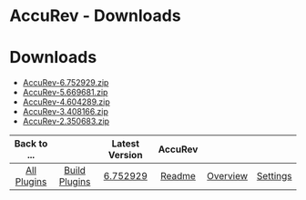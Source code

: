 
AccuRev - Downloads
===================

# Downloads

- [AccuRev-6.752929.zip](https://raw.githubusercontent.com/UrbanCode/IBM-UCB-PLUGINS/main/files/AccuRev/AccuRev-6.752929.zip)
- [AccuRev-5.669681.zip](https://raw.githubusercontent.com/UrbanCode/IBM-UCB-PLUGINS/main/files/AccuRev/AccuRev-5.669681.zip)
- [AccuRev-4.604289.zip](https://raw.githubusercontent.com/UrbanCode/IBM-UCB-PLUGINS/main/files/AccuRev/AccuRev-4.604289.zip)
- [AccuRev-3.408166.zip](https://raw.githubusercontent.com/UrbanCode/IBM-UCB-PLUGINS/main/files/AccuRev/AccuRev-3.408166.zip)
- [AccuRev-2.350683.zip](https://raw.githubusercontent.com/UrbanCode/IBM-UCB-PLUGINS/main/files/AccuRev/AccuRev-2.350683.zip)

|Back to ...||Latest Version|AccuRev |||
| :---: | :---: | :---: | :---: | :---: | :---: |
|[All Plugins](../../index.md)|[Build Plugins](../README.md)|[6.752929](https://raw.githubusercontent.com/UrbanCode/IBM-UCB-PLUGINS/main/files/AccuRev/AccuRev-6.752929.zip)|[Readme](README.md)|[Overview](overview.md)|[Settings](settings.md)|
